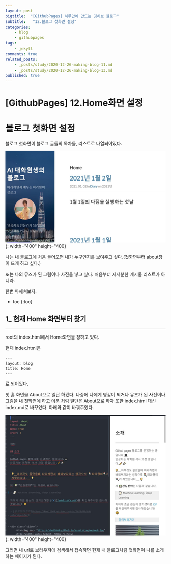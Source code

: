 ```yaml
---
layout: post
bigtitle:  "[GithubPages] 하루만에 만드는 깃허브 블로그"
subtitle:   "12.블로그 첫화면 설정"
categories:
    - blog
    - githubpages
tags:
    - jekyll
comments: true
related_posts:
    - _posts/study/2020-12-26-making-blog-11.md
    - _posts/study/2020-12-26-making-blog-13.md
published: true
---
```


# [GithubPages] 12.Home화면 설정

# 블로그 첫화면 설정

블로그 첫화면이 블로그 글들의 목차들, 리스트로 나열되어있다.

![그림1](/assets/img/Blog/githubpages/12-2.JPG){: width="400" height="400}

나는 내 블로그에 처음 들어오면 내가 누구인지를 보여주고 싶다.(첫화면부터 about창이 뜨게 하고 싶다.)

또는 나의 뮤즈가 된 그림이나 사진을 넣고 싶다. 처음부터 지저분한 게시물 리스트가 아니라.

한번 파헤쳐보자.

* toc
{:toc}


## 1_ 현재 Home 화면부터 찾기
---

root의 index.html에서 Home화면을 정하고 있다.

현재 index.html은

~~~
---
layout: blog
title: Home
---
~~~
로 되어있다.

첫 홈 화면을 About으로 일단 하겠다. 나중에 나에게 영감이 되거나 뮤즈가 된 사진이나 그림을 내 첫화면에 하고 [이분 처럼](https://ratsgo.github.io/)
일단은 About으로 하자 또한 index.html 대신 index.md로 바꾸었다.
아래와 같이 바꿔주었다.

![그림2](/assets/img/Blog/githubpages/12-4.JPG){: width="400" height="400}

그러면 내 url로 브라우저에 검색해서 접속하면 현재 내 블로그처럼 첫화면이 나를 소개하는 페이지가 된다.
